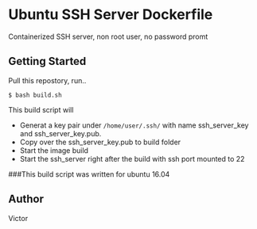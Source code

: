 # Ubuntu SSH Server Dockerfile
Containerized SSH server, non root user, no password promt
## Getting Started
Pull this repostory, run..
```
$ bash build.sh
```
This build script will 
* Generat a key pair under `/home/user/.ssh/` with name ssh_server_key and ssh_server_key.pub.
* Copy over the ssh_server_key.pub to build folder
* Start the image build
* Start the ssh_server right after the build with ssh port mounted to 22

###This build script was written for ubuntu 16.04
## Author
Victor
